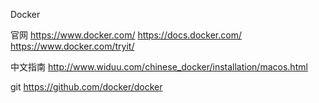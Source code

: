 Docker

官网
https://www.docker.com/
https://docs.docker.com/
https://www.docker.com/tryit/

中文指南
http://www.widuu.com/chinese_docker/installation/macos.html

git
https://github.com/docker/docker